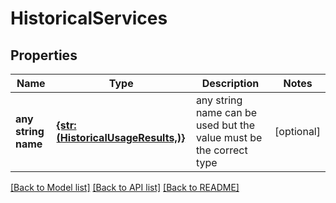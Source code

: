# HistoricalServices


## Properties
Name | Type | Description | Notes
------------ | ------------- | ------------- | -------------
**any string name** | [**{str: (HistoricalUsageResults,)}**](HistoricalUsageResults.md) | any string name can be used but the value must be the correct type | [optional]

[[Back to Model list]](../README.md#documentation-for-models) [[Back to API list]](../README.md#documentation-for-api-endpoints) [[Back to README]](../README.md)


